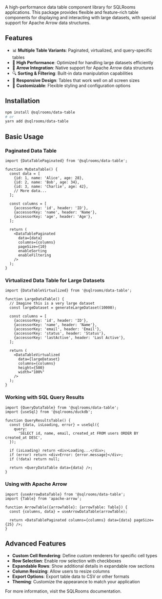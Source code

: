 A high-performance data table component library for SQLRooms applications. This package provides flexible and feature-rich table components for displaying and interacting with large datasets, with special support for Apache Arrow data structures.

## Features

- 📊 **Multiple Table Variants**: Paginated, virtualized, and query-specific tables
- 🚀 **High Performance**: Optimized for handling large datasets efficiently
- 🏹 **Arrow Integration**: Native support for Apache Arrow data structures
- 🔍 **Sorting & Filtering**: Built-in data manipulation capabilities
- 📱 **Responsive Design**: Tables that work well on all screen sizes
- 🎨 **Customizable**: Flexible styling and configuration options

## Installation

```bash
npm install @sqlrooms/data-table
# or
yarn add @sqlrooms/data-table
```

## Basic Usage

### Paginated Data Table

```tsx
import {DataTablePaginated} from '@sqlrooms/data-table';

function MyDataTable() {
  const data = [
    {id: 1, name: 'Alice', age: 28},
    {id: 2, name: 'Bob', age: 34},
    {id: 3, name: 'Charlie', age: 42},
    // More data...
  ];

  const columns = [
    {accessorKey: 'id', header: 'ID'},
    {accessorKey: 'name', header: 'Name'},
    {accessorKey: 'age', header: 'Age'},
  ];

  return (
    <DataTablePaginated
      data={data}
      columns={columns}
      pageSize={10}
      enableSorting
      enableFiltering
    />
  );
}
```

### Virtualized Data Table for Large Datasets

```tsx
import {DataTableVirtualized} from '@sqlrooms/data-table';

function LargeDataTable() {
  // Imagine this is a very large dataset
  const largeDataset = generateLargeDataset(10000);

  const columns = [
    {accessorKey: 'id', header: 'ID'},
    {accessorKey: 'name', header: 'Name'},
    {accessorKey: 'email', header: 'Email'},
    {accessorKey: 'status', header: 'Status'},
    {accessorKey: 'lastActive', header: 'Last Active'},
  ];

  return (
    <DataTableVirtualized
      data={largeDataset}
      columns={columns}
      height={500}
      width="100%"
    />
  );
}
```

### Working with SQL Query Results

```tsx
import {QueryDataTable} from '@sqlrooms/data-table';
import {useSql} from '@sqlrooms/duckdb';

function QueryResultsTable() {
  const {data, isLoading, error} = useSql({
    query:
      'SELECT id, name, email, created_at FROM users ORDER BY created_at DESC',
  });

  if (isLoading) return <div>Loading...</div>;
  if (error) return <div>Error: {error.message}</div>;
  if (!data) return null;

  return <QueryDataTable data={data} />;
}
```

### Using with Apache Arrow

```tsx
import {useArrowDataTable} from '@sqlrooms/data-table';
import {Table} from 'apache-arrow';

function ArrowTable({arrowTable}: {arrowTable: Table}) {
  const {columns, data} = useArrowDataTable(arrowTable);

  return <DataTablePaginated columns={columns} data={data} pageSize={25} />;
}
```

## Advanced Features

- **Custom Cell Rendering**: Define custom renderers for specific cell types
- **Row Selection**: Enable row selection with checkboxes
- **Expandable Rows**: Show additional details in expandable row sections
- **Column Resizing**: Allow users to resize columns
- **Export Options**: Export table data to CSV or other formats
- **Theming**: Customize the appearance to match your application

For more information, visit the SQLRooms documentation.
